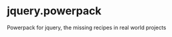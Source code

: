 jquery.powerpack
================

Powerpack for jquery, the missing recipes in real world projects
